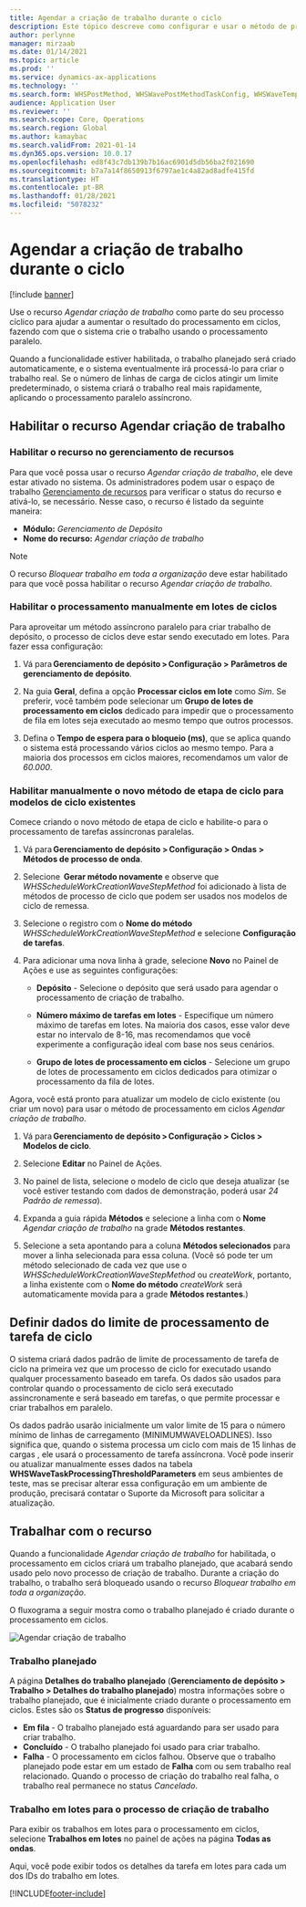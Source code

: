 ```yaml
---
title: Agendar a criação de trabalho durante o ciclo
description: Este tópico descreve como configurar e usar o método de processamento Agendar ciclo de criação de trabalho.
author: perlynne
manager: mirzaab
ms.date: 01/14/2021
ms.topic: article
ms.prod: ''
ms.service: dynamics-ax-applications
ms.technology: ''
ms.search.form: WHSPostMethod, WHSWavePostMethodTaskConfig, WHSWaveTemplateTable, WHSParameters, WHSWaveTableListPage, WHSWorkTableListPage, WHSWorkTable, BatchJobEnhanced, WHSPlannedWorkOrder
audience: Application User
ms.reviewer: ''
ms.search.scope: Core, Operations
ms.search.region: Global
ms.author: kamaybac
ms.search.validFrom: 2021-01-14
ms.dyn365.ops.version: 10.0.17
ms.openlocfilehash: ed8f43c7db139b7b16ac6901d5db56ba2f021690
ms.sourcegitcommit: b7a7a14f8650913f6797ae1c4a82ad8adfe415fd
ms.translationtype: HT
ms.contentlocale: pt-BR
ms.lasthandoff: 01/28/2021
ms.locfileid: "5078232"
---
```

# <a name="schedule-work-creation-during-wave"></a>Agendar a criação de trabalho durante o ciclo

[!include [banner](../includes/banner.md)]

Use o recurso *Agendar criação de trabalho* como parte do seu processo cíclico para ajudar a aumentar o resultado do processamento em ciclos, fazendo com que o sistema crie o trabalho usando o processamento paralelo.

Quando a funcionalidade estiver habilitada, o trabalho planejado será criado automaticamente, e o sistema eventualmente irá processá-lo para criar o trabalho real. Se o número de linhas de carga de ciclos atingir um limite predeterminado, o sistema criará o trabalho real mais rapidamente, aplicando o processamento paralelo assíncrono.

## <a name="enable-the-schedule-work-creation-feature"></a>Habilitar o recurso Agendar criação de trabalho

### <a name="enable-the-feature-in-feature-management"></a>Habilitar o recurso no gerenciamento de recursos

Para que você possa usar o recurso *Agendar criação de trabalho*, ele deve estar ativado no sistema. Os administradores podem usar o espaço de trabalho [Gerenciamento de recursos](../../fin-ops-core/fin-ops/get-started/feature-management/feature-management-overview.md) para verificar o status do recurso e ativá-lo, se necessário. Nesse caso, o recurso é listado da seguinte maneira:

- **Módulo:** *Gerenciamento de Depósito*
- **Nome do recurso:** *Agendar criação de trabalho*

> [!NOTE]
> O recurso *Bloquear trabalho em toda a organização* deve estar habilitado para que você possa habilitar o recurso *Agendar criação de trabalho*.

### <a name="manually-enable-batch-processing-of-waves"></a>Habilitar o processamento manualmente em lotes de ciclos

Para aproveitar um método assíncrono paralelo para criar trabalho de depósito, o processo de ciclos deve estar sendo executado em lotes. Para fazer essa configuração:

1. Vá para **Gerenciamento de depósito \> Configuração \> Parâmetros de gerenciamento de depósito**.

1. Na guia **Geral**, defina a opção **Processar ciclos em lote** como *Sim*. Se preferir, você também pode selecionar um **Grupo de lotes de processamento em ciclos** dedicado para impedir que o processamento de fila em lotes seja executado ao mesmo tempo que outros processos.

1. Defina o **Tempo de espera para o bloqueio (ms)**, que se aplica quando o sistema está processando vários ciclos ao mesmo tempo. Para a maioria dos processos em ciclos maiores, recomendamos um valor de *60.000*.

### <a name="manually-enable-the-new-wave-step-method-for-existing-wave-templates"></a>Habilitar manualmente o novo método de etapa de ciclo para modelos de ciclo existentes

Comece criando o novo método de etapa de ciclo e habilite-o para o processamento de tarefas assíncronas paralelas.

1. Vá para **Gerenciamento de depósito \> Configuração \> Ondas \> Métodos de processo de onda**.

1. Selecione  **Gerar método novamente** e observe que *WHSScheduleWorkCreationWaveStepMethod* foi adicionado à lista de métodos de processo de ciclo que podem ser usados nos modelos de ciclo de remessa.

1. Selecione o registro com o **Nome do método** *WHSScheduleWorkCreationWaveStepMethod* e selecione **Configuração de tarefas**.

1. Para adicionar uma nova linha à grade, selecione **Novo** no Painel de Ações e use as seguintes configurações:

    - **Depósito** - Selecione o depósito que será usado para agendar o processamento de criação de trabalho.

    - **Número máximo de tarefas em lotes** - Especifique um número máximo de tarefas em lotes. Na maioria dos casos, esse valor deve estar no intervalo de 8-16, mas recomendamos que você experimente a configuração ideal com base nos seus cenários.

    - **Grupo de lotes de processamento em ciclos** - Selecione um grupo de lotes de processamento em ciclos dedicados para otimizar o processamento da fila de lotes.

Agora, você está pronto para atualizar um modelo de ciclo existente (ou criar um novo) para usar o método de processamento em ciclos *Agendar criação de trabalho*.

1. Vá para **Gerenciamento de depósito \> Configuração \> Ciclos \> Modelos de ciclo**.

1. Selecione **Editar** no Painel de Ações.

1. No painel de lista, selecione o modelo de ciclo que deseja atualizar (se você estiver testando com dados de demonstração, poderá usar *24 Padrão de remessa*).

1. Expanda a guia rápida **Métodos** e selecione a linha com o **Nome** *Agendar criação de trabalho* na grade **Métodos restantes**.

1. Selecione a seta apontando para a coluna **Métodos selecionados** para mover a linha selecionada para essa coluna. (Você só pode ter um método selecionado de cada vez que use o *WHSScheduleWorkCreationWaveStepMethod* ou *createWork*, portanto, a linha existente com o **Nome do método** *createWork* será automaticamente movida para a grade **Métodos restantes**.)

## <a name="set-wave-task-processing-threshold-data"></a>Definir dados do limite de processamento de tarefa de ciclo

O sistema criará dados padrão de limite de processamento de tarefa de ciclo na primeira vez que um processo de ciclo for executado usando qualquer processamento baseado em tarefa. Os dados são usados para controlar quando o processamento de ciclo será executado assincronamente e será baseado em tarefas, o que permite processar e criar trabalhos em paralelo.

Os dados padrão usarão inicialmente um valor limite de 15 para o número mínimo de linhas de carregamento (MINIMUMWAVELOADLINES). Isso significa que, quando o sistema processa um ciclo com mais de 15 linhas de cargas , ele usará o processamento de tarefa assíncrona. Você pode inserir ou atualizar manualmente esses dados na tabela **WHSWaveTaskProcessingThresholdParameters** em seus ambientes de teste, mas se precisar alterar essa configuração em um ambiente de produção, precisará contatar o Suporte da Microsoft para solicitar a atualização.

## <a name="work-with-the-feature"></a>Trabalhar com o recurso

Quando a funcionalidade *Agendar criação de trabalho* for habilitada, o processamento em ciclos criará um trabalho planejado, que acabará sendo usado pelo novo processo de criação de trabalho. Durante a criação do trabalho, o trabalho será bloqueado usando o recurso *Bloquear trabalho em toda a organização*.

O fluxograma a seguir mostra como o trabalho planejado é criado durante o processamento em ciclos.

![Agendar criação de trabalho](media/schedule-work-creation-process.png)

### <a name="planned-work"></a>Trabalho planejado

A página **Detalhes do trabalho planejado** (**Gerenciamento de depósito \> Trabalho \> Detalhes do trabalho planejado**) mostra informações sobre o trabalho planejado, que é inicialmente criado durante o processamento em ciclos. Estes são os **Status de progresso** disponíveis:

- **Em fila** - O trabalho planejado está aguardando para ser usado para criar trabalho.
- **Concluído** - O trabalho planejado foi usado para criar trabalho.
- **Falha** - O processamento em ciclos falhou. Observe que o trabalho planejado pode estar em um estado de **Falha** com ou sem trabalho real relacionado. Quando o processo de criação do trabalho real falha, o trabalho real permanece no status *Cancelado*.

### <a name="batch-job-for-the-work-creation-process"></a>Trabalho em lotes para o processo de criação de trabalho

Para exibir os trabalhos em lotes para o processamento em ciclos, selecione **Trabalhos em lotes** no painel de ações na página **Todas as ondas**.

Aqui, você pode exibir todos os detalhes da tarefa em lotes para cada um dos IDs do trabalho em lotes.


[!INCLUDE[footer-include](../../includes/footer-banner.md)]